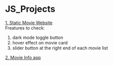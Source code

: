 # JS_Projects

<a target="_blank" href="https://sumeetgedam.github.io/JS_Projects/Movie_website/"> 1. Static Movie Website</a><br>
Freatures to check:
  1. dark mode toggle button
  2. hover effect on movie card
  3. slider button at the right end of each movie list

<a target="_blank" href="https://sumeetgedam.github.io/JS_Projects/Movie_info_app/">2. Movie Info app</a>
